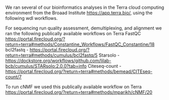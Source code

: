 We ran several of our bioinformatics analyses  in the Terra cloud computing environment from the Broaad Institute https://app.terra.bio/, using the following wdl workflows.


For sequencing run quality assessment, demultiplexing, and alignment we ran the following publically available workflows on Terra
FastQC  https://portal.firecloud.org/?return=terra#methods/Constantine_Workflows/FastQC_Constantine/18
bcl2fastq - https://portal.firecloud.org/?return=terra#methods/cumulus/bcl2fastq/5
Starsolo - https://dockstore.org/workflows/github.com/lilab-bcb/cumulus/STARsolo:2.0.0?tab=info
Citeseq-count - https://portal.firecloud.org/?return=terra#methods/bemead/CITEseq-count/7

To run cNMF we used this publically available workflow on Terra
https://portal.firecloud.org/?return=terra#methods/mparikh/cNMF/20
